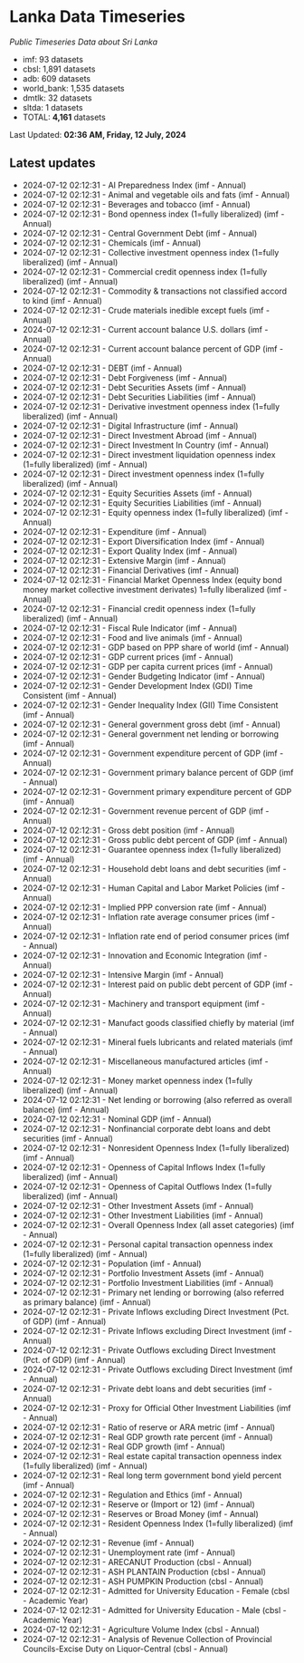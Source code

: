 # Lanka Data Timeseries
*Public Timeseries Data about Sri Lanka*

* imf: 93 datasets
* cbsl: 1,891 datasets
* adb: 609 datasets
* world_bank: 1,535 datasets
* dmtlk: 32 datasets
* sltda: 1 datasets
* TOTAL: **4,161** datasets

Last Updated: **02:36 AM, Friday, 12 July, 2024**

## Latest updates

* 2024-07-12 02:12:31 - AI Preparedness Index (imf - Annual)
* 2024-07-12 02:12:31 - Animal and vegetable oils and fats (imf - Annual)
* 2024-07-12 02:12:31 - Beverages and tobacco (imf - Annual)
* 2024-07-12 02:12:31 - Bond openness index (1=fully liberalized) (imf - Annual)
* 2024-07-12 02:12:31 - Central Government Debt (imf - Annual)
* 2024-07-12 02:12:31 - Chemicals (imf - Annual)
* 2024-07-12 02:12:31 - Collective investment openness index (1=fully liberalized) (imf - Annual)
* 2024-07-12 02:12:31 - Commercial credit openness index (1=fully liberalized) (imf - Annual)
* 2024-07-12 02:12:31 - Commodity & transactions not classified accord to kind (imf - Annual)
* 2024-07-12 02:12:31 - Crude materials inedible except fuels (imf - Annual)
* 2024-07-12 02:12:31 - Current account balance U.S. dollars (imf - Annual)
* 2024-07-12 02:12:31 - Current account balance percent of GDP (imf - Annual)
* 2024-07-12 02:12:31 - DEBT (imf - Annual)
* 2024-07-12 02:12:31 - Debt Forgiveness (imf - Annual)
* 2024-07-12 02:12:31 - Debt Securities Assets (imf - Annual)
* 2024-07-12 02:12:31 - Debt Securities Liabilities (imf - Annual)
* 2024-07-12 02:12:31 - Derivative investment openness index (1=fully liberalized) (imf - Annual)
* 2024-07-12 02:12:31 - Digital Infrastructure (imf - Annual)
* 2024-07-12 02:12:31 - Direct Investment Abroad (imf - Annual)
* 2024-07-12 02:12:31 - Direct Investment In Country (imf - Annual)
* 2024-07-12 02:12:31 - Direct investment liquidation openness index (1=fully liberalized) (imf - Annual)
* 2024-07-12 02:12:31 - Direct investment openness index (1=fully liberalized) (imf - Annual)
* 2024-07-12 02:12:31 - Equity Securities Assets (imf - Annual)
* 2024-07-12 02:12:31 - Equity Securities Liabilities (imf - Annual)
* 2024-07-12 02:12:31 - Equity openness index (1=fully liberalized) (imf - Annual)
* 2024-07-12 02:12:31 - Expenditure (imf - Annual)
* 2024-07-12 02:12:31 - Export Diversification Index (imf - Annual)
* 2024-07-12 02:12:31 - Export Quality Index (imf - Annual)
* 2024-07-12 02:12:31 - Extensive Margin (imf - Annual)
* 2024-07-12 02:12:31 - Financial Derivatives (imf - Annual)
* 2024-07-12 02:12:31 - Financial Market Openness Index (equity bond money market collective investment derivates) 1=fully liberalized (imf - Annual)
* 2024-07-12 02:12:31 - Financial credit openness index (1=fully liberalized) (imf - Annual)
* 2024-07-12 02:12:31 - Fiscal Rule Indicator (imf - Annual)
* 2024-07-12 02:12:31 - Food and live animals (imf - Annual)
* 2024-07-12 02:12:31 - GDP based on PPP share of world (imf - Annual)
* 2024-07-12 02:12:31 - GDP current prices (imf - Annual)
* 2024-07-12 02:12:31 - GDP per capita current prices (imf - Annual)
* 2024-07-12 02:12:31 - Gender Budgeting Indicator (imf - Annual)
* 2024-07-12 02:12:31 - Gender Development Index (GDI) Time Consistent (imf - Annual)
* 2024-07-12 02:12:31 - Gender Inequality Index (GII) Time Consistent (imf - Annual)
* 2024-07-12 02:12:31 - General government gross debt (imf - Annual)
* 2024-07-12 02:12:31 - General government net lending or borrowing (imf - Annual)
* 2024-07-12 02:12:31 - Government expenditure percent of GDP (imf - Annual)
* 2024-07-12 02:12:31 - Government primary balance percent of GDP (imf - Annual)
* 2024-07-12 02:12:31 - Government primary expenditure percent of GDP (imf - Annual)
* 2024-07-12 02:12:31 - Government revenue percent of GDP (imf - Annual)
* 2024-07-12 02:12:31 - Gross debt position (imf - Annual)
* 2024-07-12 02:12:31 - Gross public debt percent of GDP (imf - Annual)
* 2024-07-12 02:12:31 - Guarantee openness index (1=fully liberalized) (imf - Annual)
* 2024-07-12 02:12:31 - Household debt loans and debt securities (imf - Annual)
* 2024-07-12 02:12:31 - Human Capital and Labor Market Policies (imf - Annual)
* 2024-07-12 02:12:31 - Implied PPP conversion rate (imf - Annual)
* 2024-07-12 02:12:31 - Inflation rate average consumer prices (imf - Annual)
* 2024-07-12 02:12:31 - Inflation rate end of period consumer prices (imf - Annual)
* 2024-07-12 02:12:31 - Innovation and Economic Integration (imf - Annual)
* 2024-07-12 02:12:31 - Intensive Margin (imf - Annual)
* 2024-07-12 02:12:31 - Interest paid on public debt percent of GDP (imf - Annual)
* 2024-07-12 02:12:31 - Machinery and transport equipment (imf - Annual)
* 2024-07-12 02:12:31 - Manufact goods classified chiefly by material (imf - Annual)
* 2024-07-12 02:12:31 - Mineral fuels lubricants and related materials (imf - Annual)
* 2024-07-12 02:12:31 - Miscellaneous manufactured articles (imf - Annual)
* 2024-07-12 02:12:31 - Money market openness index (1=fully liberalized) (imf - Annual)
* 2024-07-12 02:12:31 - Net lending or borrowing (also referred as overall balance) (imf - Annual)
* 2024-07-12 02:12:31 - Nominal GDP (imf - Annual)
* 2024-07-12 02:12:31 - Nonfinancial corporate debt loans and debt securities (imf - Annual)
* 2024-07-12 02:12:31 - Nonresident Openness Index (1=fully liberalized) (imf - Annual)
* 2024-07-12 02:12:31 - Openness of Capital Inflows Index (1=fully liberalized) (imf - Annual)
* 2024-07-12 02:12:31 - Openness of Capital Outflows Index (1=fully liberalized) (imf - Annual)
* 2024-07-12 02:12:31 - Other Investment Assets (imf - Annual)
* 2024-07-12 02:12:31 - Other Investment Liabilities (imf - Annual)
* 2024-07-12 02:12:31 - Overall Openness Index (all asset categories) (imf - Annual)
* 2024-07-12 02:12:31 - Personal capital transaction openness index (1=fully liberalized) (imf - Annual)
* 2024-07-12 02:12:31 - Population (imf - Annual)
* 2024-07-12 02:12:31 - Portfolio Investment Assets (imf - Annual)
* 2024-07-12 02:12:31 - Portfolio Investment Liabilities (imf - Annual)
* 2024-07-12 02:12:31 - Primary net lending or borrowing (also referred as primary balance) (imf - Annual)
* 2024-07-12 02:12:31 - Private Inflows excluding Direct Investment (Pct. of GDP) (imf - Annual)
* 2024-07-12 02:12:31 - Private Inflows excluding Direct Investment (imf - Annual)
* 2024-07-12 02:12:31 - Private Outflows excluding Direct Investment (Pct. of GDP) (imf - Annual)
* 2024-07-12 02:12:31 - Private Outflows excluding Direct Investment (imf - Annual)
* 2024-07-12 02:12:31 - Private debt loans and debt securities (imf - Annual)
* 2024-07-12 02:12:31 - Proxy for Official Other Investment Liabilities (imf - Annual)
* 2024-07-12 02:12:31 - Ratio of reserve or ARA metric (imf - Annual)
* 2024-07-12 02:12:31 - Real GDP growth rate percent (imf - Annual)
* 2024-07-12 02:12:31 - Real GDP growth (imf - Annual)
* 2024-07-12 02:12:31 - Real estate capital transaction openness index (1=fully liberalized) (imf - Annual)
* 2024-07-12 02:12:31 - Real long term government bond yield percent (imf - Annual)
* 2024-07-12 02:12:31 - Regulation and Ethics (imf - Annual)
* 2024-07-12 02:12:31 - Reserve or (Import or 12) (imf - Annual)
* 2024-07-12 02:12:31 - Reserves or Broad Money (imf - Annual)
* 2024-07-12 02:12:31 - Resident Openness Index (1=fully liberalized) (imf - Annual)
* 2024-07-12 02:12:31 - Revenue (imf - Annual)
* 2024-07-12 02:12:31 - Unemployment rate (imf - Annual)
* 2024-07-12 02:12:31 - ARECANUT Production (cbsl - Annual)
* 2024-07-12 02:12:31 - ASH PLANTAIN Production (cbsl - Annual)
* 2024-07-12 02:12:31 - ASH PUMPKIN Production (cbsl - Annual)
* 2024-07-12 02:12:31 - Admitted for University Education - Female (cbsl - Academic Year)
* 2024-07-12 02:12:31 - Admitted for University Education - Male (cbsl - Academic Year)
* 2024-07-12 02:12:31 - Agriculture Volume Index (cbsl - Annual)
* 2024-07-12 02:12:31 - Analysis of Revenue Collection of Provincial Councils-Excise Duty on Liquor-Central (cbsl - Annual)